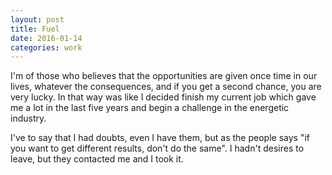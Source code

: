 ```yaml
---
layout: post
title: Fuel
date: 2016-01-14
categories: work
---
```


I'm of those who believes that the opportunities are given once time in our lives, whatever the consequences, and if you get a second chance, you are very lucky. In that way was like I decided finish my current job which gave me a lot in the last five years and begin a challenge in the energetic industry. 

I've to say that I had doubts, even I have them, but as the people says "if you want to get different results, don't do the same". I hadn't desires to leave, but they contacted me and I took it.